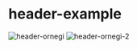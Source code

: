 # header-example


![header-ornegi](https://user-images.githubusercontent.com/63058707/129693045-268e8312-4b58-4740-ba84-07fc6947852c.jpg)
![header-ornegi-2](https://user-images.githubusercontent.com/63058707/129693059-369ce56a-a591-4cf5-b454-0105f7f4a6b7.jpg)
